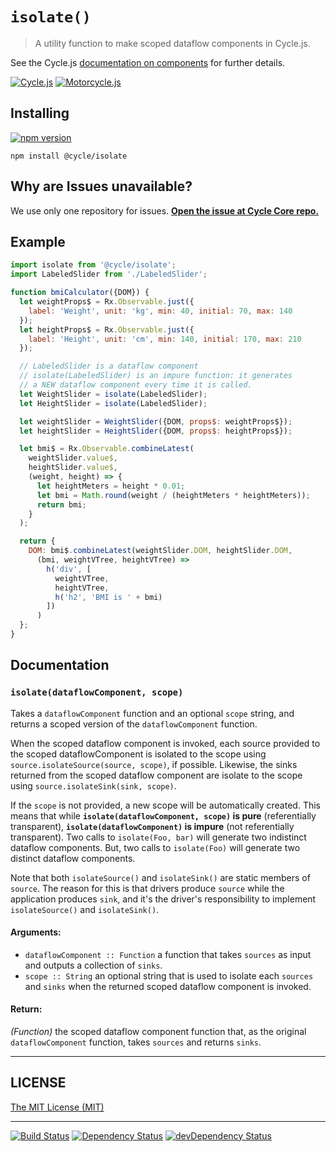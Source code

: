 # `isolate()`

> A utility function to make scoped dataflow components in Cycle.js.

See the Cycle.js [documentation on components](http://cycle.js.org/components.html#multiple-instances-of-the-same-component) for further details.

[![Cycle.js](https://img.shields.io/badge/Cycle.js-compatible-brightgreen.svg)](https://github.com/cyclejs)
[![Motorcycle.js](https://img.shields.io/badge/Motorcycle.js-compatible-brightgreen.svg)](https://github.com/motorcyclejs)

## Installing

[![npm version](https://badge.fury.io/js/%40cycle%2Fisolate.svg)](http://badge.fury.io/js/%40cycle%2Fisolate)

`npm install @cycle/isolate`

## Why are Issues unavailable?

We use only one repository for issues. [**Open the issue at Cycle Core repo.**](https://github.com/cyclejs/cycle-core/issues)

## Example

```js
import isolate from '@cycle/isolate';
import LabeledSlider from './LabeledSlider';

function bmiCalculator({DOM}) {
  let weightProps$ = Rx.Observable.just({
    label: 'Weight', unit: 'kg', min: 40, initial: 70, max: 140
  });
  let heightProps$ = Rx.Observable.just({
    label: 'Height', unit: 'cm', min: 140, initial: 170, max: 210
  });

  // LabeledSlider is a dataflow component
  // isolate(LabeledSlider) is an impure function: it generates
  // a NEW dataflow component every time it is called.
  let WeightSlider = isolate(LabeledSlider);
  let HeightSlider = isolate(LabeledSlider);

  let weightSlider = WeightSlider({DOM, props$: weightProps$});
  let heightSlider = HeightSlider({DOM, props$: heightProps$});

  let bmi$ = Rx.Observable.combineLatest(
    weightSlider.value$,
    heightSlider.value$,
    (weight, height) => {
      let heightMeters = height * 0.01;
      let bmi = Math.round(weight / (heightMeters * heightMeters));
      return bmi;
    }
  );

  return {
    DOM: bmi$.combineLatest(weightSlider.DOM, heightSlider.DOM,
      (bmi, weightVTree, heightVTree) =>
        h('div', [
          weightVTree,
          heightVTree,
          h('h2', 'BMI is ' + bmi)
        ])
      )
  };
}
```

## Documentation

### <a id="isolate"></a> `isolate(dataflowComponent, scope)`

Takes a `dataflowComponent` function and an optional `scope` string, and
returns a scoped version of the `dataflowComponent` function.

When the scoped dataflow component is invoked, each source provided to the
scoped dataflowComponent is isolated to the scope using
`source.isolateSource(source, scope)`, if possible. Likewise, the sinks
returned from the scoped dataflow component are isolate to the scope using
`source.isolateSink(sink, scope)`.

If the `scope` is not provided, a new scope will be automatically created.
This means that while **`isolate(dataflowComponent, scope)` is pure**
(referentially transparent), **`isolate(dataflowComponent)` is impure**
(not referentially transparent). Two calls to `isolate(Foo, bar)` will
generate two indistinct dataflow components. But, two calls to `isolate(Foo)`
will generate two distinct dataflow components.

Note that both `isolateSource()` and `isolateSink()` are static members of
`source`. The reason for this is that drivers produce `source` while the
application produces `sink`, and it's the driver's responsibility to
implement `isolateSource()` and `isolateSink()`.

#### Arguments:

- `dataflowComponent :: Function` a function that takes `sources` as input and outputs a collection of `sinks`.
- `scope :: String` an optional string that is used to isolate each `sources` and `sinks` when the returned scoped dataflow component is invoked.

#### Return:

*(Function)* the scoped dataflow component function that, as the original `dataflowComponent` function, takes `sources` and returns `sinks`.

- - -

## LICENSE

[The MIT License (MIT)](https://github.com/cyclejs/isolate/blob/master/LICENSE)

- - -

[![Build Status](https://travis-ci.org/cyclejs/isolate.svg?branch=master)](https://travis-ci.org/cyclejs/isolate)
[![Dependency Status](https://david-dm.org/cyclejs/isolate.svg)](https://david-dm.org/cyclejs/isolate)
[![devDependency Status](https://david-dm.org/cyclejs/isolate/dev-status.svg)](https://david-dm.org/cyclejs/isolate#info=devDependencies)
